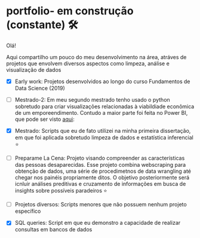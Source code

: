 
# portfolio- em construção (constante) :hammer_and_wrench:


Olá!

Aqui compartilho um pouco do meu desenvolvimento na área, atráves de projetos que envolvem diversos aspectos como limpeza, análise e visualização de dados
​
- [x] Early work: Projetos desenvolvidos ao longo do curso Fundamentos de Data Science (2019)

- [ ] Mestrado-2: Em meu segundo mestrado tenho usado o python sobretudo para criar visualizações relacionadas à viabildiade econômica de um emporeendimento. Contudo a maior parte foi feita no Power BI, que pode ser visto [aqui](https://medium.com/@matheuspires_61614/business-intelligence-portoflio-portugu%C3%AAs-391243b78424):

- [x] Mestrado: Scripts que eu de fato utilizei na minha primeira dissertação, em que foi aplicada sobretudo limpeza de dados e estatística inferencial :star:
​

- [ ] Preparame La Cena: Projeto visando compreender as características das pessoas desaparecidas. Esse projeto combina webscraping para obtenção de dados, uma série de procedimetnos de data wrangling até chegar nos painéis propriamente ditos. O objetivo posteriormente será icnluir análises preditivas e cruzamento de informações em busca de insights sobre possíveis paradeiros :star:
​
- [ ] Projetos diversos: Scripts menores que não possuem nenhum projeto específico
​
- [x] SQL queries: Script em que eu demonstro a capacidade de realizar consultas em bancos de dados
